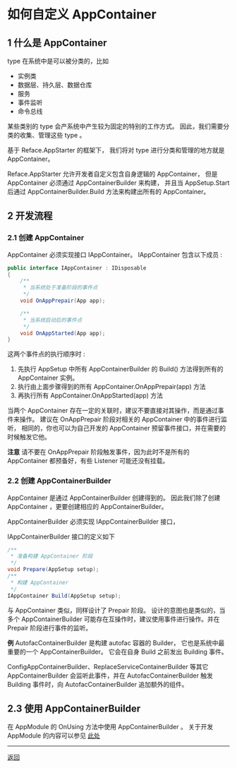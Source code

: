 # 如何自定义 AppContainer

## 1 什么是 AppContainer

type 在系统中是可以被分类的，比如
* 实例类
* 数据层、持久层、数据仓库
* 服务
* 事件监听
* 命令总线

某些类别的 type 会产系统中产生较为固定的特别的工作方式。
因此，我们需要分类的收集、管理这些 type 。

基于 Reface.AppStarter 的框架下，
我们将对 type 进行分类和管理的地方就是 AppContainer。

Reface.AppStarter 允许开发者自定义包含自身逻辑的 AppContainer，
但是 AppContainer 必须通过 AppContainerBuilder 来构建，
并且当 AppSetup.Start 后通过 AppContainerBuilder.Build 方法来构建出所有的 AppContainer。

## 2 开发流程

### 2.1 创建 AppContainer

AppContainer 必须实现接口 IAppContainer。
IAppContainer 包含以下成员 :
```csharp
public interface IAppContainer : IDisposable
{
    /**
     * 当系统处于准备阶段的事件点
     */
    void OnAppPrepair(App app);

    /**
     * 当系统启动后的事件点
     */
    void OnAppStarted(App app);
}
```
这两个事件点的执行顺序时 :
1. 先执行 AppSetup 中所有 AppContainerBuilder 的 Build() 方法得到所有的 AppContainer 实例。
2. 执行由上面步骤得到的所有 AppContainer.OnAppPrepair(app) 方法
3. 再执行所有 AppContainer.OnAppStarted(app) 方法

当两个 AppContainer 存在一定的关联时，建议不要直接对其操作，而是通过事件来操作。
建议在 OnAppPrepair 阶段对相关的 AppContainer 中的事件进行监听，
相同的，你也可以为自己开发的 AppContainer 预留事件接口，并在需要的时候触发它他。

**注意**
请不要在 OnAppPrepair 阶段触发事件，因为此时不是所有的 AppContainer 都预备好，有些 Listener 可能还没有挂载。

### 2.2 创建 AppContainerBuilder

AppContainer 是通过 AppContainerBuilder 创建得到的。
因此我们除了创建 AppContainer ，更要创建相应的 AppContainerBuilder。

AppContainerBuilder 必须实现 IAppContainerBuilder 接口，

IAppContainerBuilder 接口的定义如下
```csharp
/**
 * 准备构建 AppContainer 阶段
 */
void Prepare(AppSetup setup);
/**
 * 构建 AppContainer
 */
IAppContainer Build(AppSetup setup);
```

与 AppContainer 类似，同样设计了 Prepair 阶段。
设计的意图也是类似的，当多个 AppContainerBuilder 可能存在互操作时，建议使用事件进行操作。并在 Prepair 阶段进行事件的监听。

**例**
AutofacContainerBuilder 是构建 autofac 容器的 Builder，
它也是系统中最重要的一个 AppContainerBuilder。
它会在自身 Build 之前发出 Building 事件。

ConfigAppContainerBuilder、ReplaceServiceContainerBuilder 等其它 AppContainerBuilder 会监听此事件，并在 AutofacContainerBuilder 触发 Building 事件时，向 AutofacContainerBuilder 追加额外的组件。

## 2.3 使用 AppContainerBuilder

在 AppModule 的 OnUsing 方法中使用 AppContainerBuilder 。
关于开发 AppModule 的内容可以参见 [此处](AppModule.md)

---

[返回](../readme.md)
